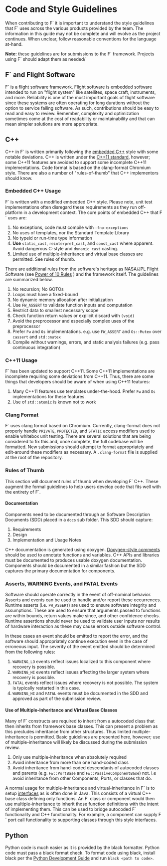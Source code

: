# Code and Style Guidelines

When contributing to F´ it is important to understand the style guidelines that F´ uses across the various products
provided by the team. The information in this guide may not be complete and will evolve as the project continues. When
unclear, follow reasonable conventions for the language at-hand.

**Note:** these guidelines are for submissions to the F´ framework. Projects using F´ should adapt them as needed/

## F´ and Flight Software

F´ is a flight software framework. Flight software is embedded software intended to run on "flight system" like
satellites, space craft, instruments, and more. Reliability is one of the most important goals of flight software since
these systems are often operating for long durations without the option to service failing software.  As such,
contributions should be easy to read and easy to review. Remember, complexity and optimization sometimes come at the
cost of readability or maintainability and that can mean simpler solutions are more appropriate.

## C++

C++ in F´ is written primarily following the [embedded C++](https://en.wikipedia.org/wiki/Embedded_C%2B%2B) style with
some notable deviations. C++ is written under the [C++11 standard](https://en.cppreference.com/w/cpp/11), however; some
C++11 features are avoided to support some incomplete C++11 implementations. Code format is based on the clang-format
Chromium style.  There are also a number of "rules-of-thumb" that C++ implementors should know.

### Embedded C++ Usage

F´ is written with a modified embedded C++ style. Please note, unit test implementations often disregard these
requirements as they run off-platform in a development context. The core points of embedded C++ that F´ uses are:

1. No exceptions, code must compile with `-fno-exceptions`
2. No uses of templates, nor the Standard Template Library
3. No typeid or run-time type information
4. **Use** `static_cast`, `reinterpret_cast`, and `const_cast` where apparent. Avoid dangerous C-style and
`dynamic_cast` casting.
5. Limited use of multiple-inheritance and virtual base classes are permitted. See rules of thumb.

There are additional rules from the software's heritage as NASA/JPL Flight Software (see 
[Power of 10 Rules](https://en.wikipedia.org/wiki/The_Power_of_10:_Rules_for_Developing_Safety-Critical_Code) ) and the
framework itself. The guidelines are summarized below.

1. No recursion; No GOTOs
2. Loops must have a fixed-bound
3. No dynamic memory allocation after initialization
4. Use `FW_ASSERT` to validate function inputs and computation
5. Restrict data to smallest necessary scope
6. Check function return values or explicit discard with `(void)`
7. Avoid the preprocessor and especially complex uses of the preprocessor
8. Prefer `Fw` and `Os` implementations. e.g. use `FW_ASSERT` and `Os::Mutex` over `cassert` and `std::mutex`
9. Compile without warnings, errors, and static analysis failures (e.g. pass continuous integration)

### C++11 Usage

F´ has been updated to support C++11. Some C++11 implementations are incomplete requiring some deviations from C++11.
Thus, there are some things that developers should be aware of when using C++11 features:

1. Many C++11 features use templates under-the-hood.  Prefer `Fw` and `Os` implementations for these features.
2. Use of `std::atomic` is known not to work

### Clang Format

F´ uses clang format based on Chromium. Currently, clang-format does not properly handle `PRIVATE`, `PROTECTED`, and
`STATIC` access modifiers used to enable whitebox unit testing. There are several solutions that are being considered to
fix this and, once complete, the full codebase will be formatted. New submissions should attempt to format
appropriately and edit-around these modifiers as necessary. A `.clang-format` file is supplied at the root of the
repository.

### Rules of Thumb

This section will document rules of thumb when developing F´ C++.  These augment the formal guidelines to help users
develop code that fits well with the entirety of F´. 

#### Documentation

Components need to be documented through an Software Description Documents (SDD) placed in a `docs` sub folder. This SDD
should capture:

1. Requirements
2. Design
3. Implementation and Usage Notes

C++ documentation is generated using doxygen. [Doxygen-style comments](https://www.doxygen.nl/manual/docblocks.html)
should be used to annotate functions and variables. C++ APIs and libraries must be documented to produces usable doxygen
documentation. Components should be documented in a similar fashion but the SDD captures the primary documentation for
components.

### Asserts, WARNING Events, and FATAL Events

Software should operate correctly in the event of off-nominal behavior. Asserts and events can be used to handle and/or
report these occurrences. Runtime asserts (i.e. `FW_ASSERT`) are used to ensure software integrity and assumptions.
These are used to ensure that arguments passed to functions are within bounds, return values make since, and other
confidence checks. Runtime assertions should never be used to validate user inputs nor results of hardware interaction
as these may cause errors outside software control.

In these cases an event should be emitted to report the error, and the software should appropriately continue execution
even in the case of erroneous input. The severity of the event emitted should be determined from the following rules:

1. `WARNING_LO` events reflect issues localized to this component where recovery is possible.
2. `WARNING_HI` events reflect issues affecting the larger system where recovery is possible.
3. `FATAL` events reflect issues where recovery is not possible. The system is typically restarted in this case.
4. `WARNING_HI` and `FATAL` events must be documented in the SDD and approved as part of the submission review.

#### Use of Multiple-Inheritance and Virtual Base Classes

Many of F´ constructs are required to inherit from a autocoded class that then inherits from framework base classes.
This can present a problem as this precludes inheritance from other structures. Thus limited multiple-inheritance is
permitted. Basic guidelines are presented here, however; use of multiple-inheritance will likely be discussed during
the submission review.

1. Only use multiple-inheritance when absolutely required
2. Avoid inheritance from more than one hand-coded class
3. Avoid inheritance from hand-coded descendants of autocoded classes and parents (e.g. `Fw::PortBase` and
   `Fw::PassiveComponentBase`) not. i.e avoid inheritance from other Components, Ports, or classes that do.

A normal usage for multiple-inheritance and virtual-inheritance in F´ is to setup
[interfaces](https://en.wikipedia.org/wiki/Interface_(Java)) as is often done in Java. This consists of a virtual C++
base class defining only functions. An F´ class or component would then use multiple-inheritance to inherit those
function definitions with the intent of implementing them. This can be used to bridge autocoded F´ functionality and C++
functionality. For example, a component can supply F´ port call functionality to supporting classes through this style
interfaces.

## Python

Python code is much easier as it is provided by the black formatter. Python code must pass a black format check. To
format code using black, install black per the [Python Development Guide](./py-dev.md) and run `black <path to code>`.